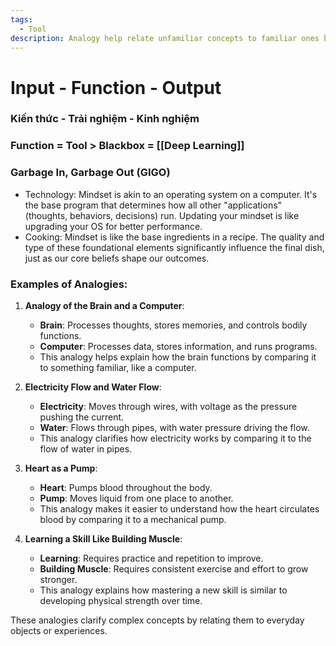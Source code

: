 ```yaml
---
tags:
  - Tool
description: Analogy help relate unfamiliar concepts to familiar ones by highlighting similarities
---
```

# Input - Function - Output

### Kiến thức - Trải nghiệm - Kinh nghiệm

### Function = Tool > Blackbox = [[Deep Learning]]

### Garbage In, Garbage Out (GIGO)

- Technology: Mindset is akin to an operating system on a computer. It's the base program that determines how all other "applications" (thoughts, behaviors, decisions) run. Updating your mindset is like upgrading your OS for better performance.
- Cooking: Mindset is like the base ingredients in a recipe. The quality and type of these foundational elements significantly influence the final dish, just as our core beliefs shape our outcomes.

### Examples of Analogies:

1. **Analogy of the Brain and a Computer**:
    
    - **Brain**: Processes thoughts, stores memories, and controls bodily functions.
    - **Computer**: Processes data, stores information, and runs programs.
    - This analogy helps explain how the brain functions by comparing it to something familiar, like a computer.
2. **Electricity Flow and Water Flow**:
    
    - **Electricity**: Moves through wires, with voltage as the pressure pushing the current.
    - **Water**: Flows through pipes, with water pressure driving the flow.
    - This analogy clarifies how electricity works by comparing it to the flow of water in pipes.
3. **Heart as a Pump**:
    
    - **Heart**: Pumps blood throughout the body.
    - **Pump**: Moves liquid from one place to another.
    - This analogy makes it easier to understand how the heart circulates blood by comparing it to a mechanical pump.
4. **Learning a Skill Like Building Muscle**:
    
    - **Learning**: Requires practice and repetition to improve.
    - **Building Muscle**: Requires consistent exercise and effort to grow stronger.
    - This analogy explains how mastering a new skill is similar to developing physical strength over time.

These analogies clarify complex concepts by relating them to everyday objects or experiences.